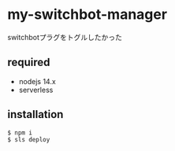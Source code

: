 # my-switchbot-manager

switchbotプラグをトグルしたかった

## required
- nodejs 14.x
- serverless

## installation
```bash
$ npm i
$ sls deploy
```
